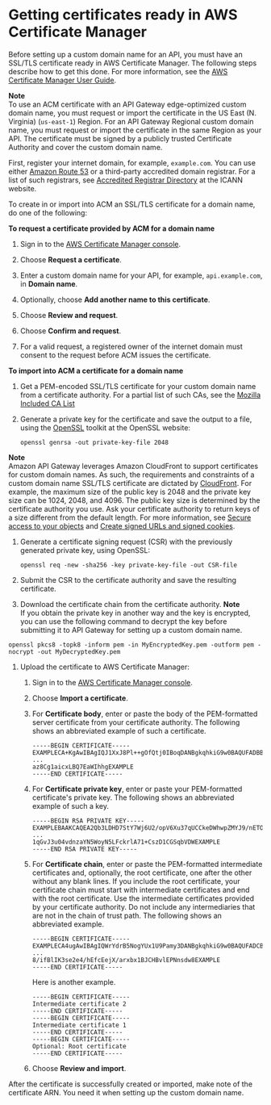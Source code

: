 # Getting certificates ready in AWS Certificate Manager<a name="how-to-custom-domains-prerequisites"></a>

Before setting up a custom domain name for an API, you must have an SSL/TLS certificate ready in AWS Certificate Manager\. The following steps describe how to get this done\. For more information, see the [AWS Certificate Manager User Guide](https://docs.aws.amazon.com/acm/latest/userguide/)\.

**Note**  
To use an ACM certificate with an API Gateway edge\-optimized custom domain name, you must request or import the certificate in the US East \(N\. Virginia\) \(`us-east-1`\) Region\. For an API Gateway Regional custom domain name, you must request or import the certificate in the same Region as your API\. The certificate must be signed by a publicly trusted Certificate Authority and cover the custom domain name\.

First, register your internet domain, for example, `example.com`\. You can use either [Amazon Route 53](https://docs.aws.amazon.com/Route53/latest/DeveloperGuide/) or a third\-party accredited domain registrar\. For a list of such registrars, see [Accredited Registrar Directory](http://www.internic.net/regist.html) at the ICANN website\. 

To create in or import into ACM an SSL/TLS certificate for a domain name, do one of the following: 

**To request a certificate provided by ACM for a domain name**

1. Sign in to the [AWS Certificate Manager console](https://console.aws.amazon.com/acm)\.

1. Choose **Request a certificate**\.

1. Enter a custom domain name for your API, for example, `api.example.com`, in **Domain name**\.

1. Optionally, choose **Add another name to this certificate**\.

1. Choose **Review and request**\.

1. Choose **Confirm and request**\.

1. For a valid request, a registered owner of the internet domain must consent to the request before ACM issues the certificate\.

**To import into ACM a certificate for a domain name**

1.  Get a PEM\-encoded SSL/TLS certificate for your custom domain name from a certificate authority\. For a partial list of such CAs, see the [Mozilla Included CA List](https://ccadb-public.secure.force.com/mozilla/IncludedCACertificateReport)  

   1. Generate a private key for the certificate and save the output to a file, using the [OpenSSL](http://www.openssl.org) toolkit at the OpenSSL website:

      ```
      openssl genrsa -out private-key-file 2048
      ```
**Note**  
Amazon API Gateway leverages Amazon CloudFront to support certificates for custom domain names\. As such, the requirements and constraints of a custom domain name SSL/TLS certificate are dictated by [CloudFront](https://docs.aws.amazon.com/AmazonCloudFront/latest/DeveloperGuide/using-https.html#cnames-and-https-requirements)\. For example, the maximum size of the public key is 2048 and the private key size can be 1024, 2048, and 4096\. The public key size is determined by the certificate authority you use\. Ask your certificate authority to return keys of a size different from the default length\. For more information, see [Secure access to your objects](https://docs.aws.amazon.com/AmazonCloudFront/latest/DeveloperGuide/SecureConnections.html) and [Create signed URLs and signed cookies](https://docs.aws.amazon.com/AmazonCloudFront/latest/DeveloperGuide/private-content-trusted-signers.html)\.

   1. Generate a certificate signing request \(CSR\) with the previously generated private key, using OpenSSL:

      ```
      openssl req -new -sha256 -key private-key-file -out CSR-file
      ```

   1. Submit the CSR to the certificate authority and save the resulting certificate\.

   1. Download the certificate chain from the certificate authority\.
**Note**  
 If you obtain the private key in another way and the key is encrypted, you can use the following command to decrypt the key before submitting it to API Gateway for setting up a custom domain name\.   

   ```
   openssl pkcs8 -topk8 -inform pem -in MyEncryptedKey.pem -outform pem -nocrypt -out MyDecryptedKey.pem
   ```

1. Upload the certificate to AWS Certificate Manager:

   1. Sign in to the [AWS Certificate Manager console](https://console.aws.amazon.com/acm)\.

   1. Choose **Import a certificate**\.

   1. For **Certificate body**, enter or paste the body of the PEM\-formatted server certificate from your certificate authority\. The following shows an abbreviated example of such a certificate\.

      ```
      -----BEGIN CERTIFICATE-----
      EXAMPLECA+KgAwIBAgIQJ1XxJ8Pl++gOfQtj0IBoqDANBgkqhkiG9w0BAQUFADBB
      ...
      az8Cg1aicxLBQ7EaWIhhgEXAMPLE
      -----END CERTIFICATE-----
      ```

   1. For **Certificate private key**, enter or paste your PEM\-formatted certificate's private key\. The following shows an abbreviated example of such a key\. 

      ```
      -----BEGIN RSA PRIVATE KEY-----
      EXAMPLEBAAKCAQEA2Qb3LDHD7StY7Wj6U2/opV6Xu37qUCCkeDWhwpZMYJ9/nETO
      ...
      1qGvJ3u04vdnzaYN5WoyN5LFckrlA71+CszD1CGSqbVDWEXAMPLE
      -----END RSA PRIVATE KEY-----
      ```

   1. For **Certificate chain**, enter or paste the PEM\-formatted intermediate certificates and, optionally, the root certificate, one after the other without any blank lines\. If you include the root certificate, your certificate chain must start with intermediate certificates and end with the root certificate\. Use the intermediate certificates provided by your certificate authority\. Do not include any intermediaries that are not in the chain of trust path\. The following shows an abbreviated example\. 

      ```
      -----BEGIN CERTIFICATE-----
      EXAMPLECA4ugAwIBAgIQWrYdrB5NogYUx1U9Pamy3DANBgkqhkiG9w0BAQUFADCB
      ...
      8/ifBlIK3se2e4/hEfcEejX/arxbx1BJCHBvlEPNnsdw8EXAMPLE
      -----END CERTIFICATE-----
      ```

      Here is another example\.

      ```
      -----BEGIN CERTIFICATE-----
      Intermediate certificate 2
      -----END CERTIFICATE-----
      -----BEGIN CERTIFICATE-----
      Intermediate certificate 1
      -----END CERTIFICATE-----
      -----BEGIN CERTIFICATE-----
      Optional: Root certificate
      -----END CERTIFICATE-----
      ```

   1. Choose **Review and import**\.

After the certificate is successfully created or imported, make note of the certificate ARN\. You need it when setting up the custom domain name\.